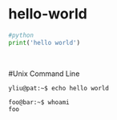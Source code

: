 # hello-world
```python
#python
print('hello world') 
```
<br>

#Unix Command Line
```console
yliu@pat:~$ echo hello world
```

```console
foo@bar:~$ whoami
foo
```
